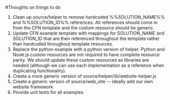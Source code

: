 #Thoughts on things to do
1. Clean up source/helper to remove hardcoded %%SOLUTION_NAME%% and %%SOLUTION_ID%% references. All references should come in from the CFN template and the custom resource should be generic.
2. Update CFN example template with mappings for SOLUTION_NAME and SOLUTION_ID that are then referenced throughout the template rather than hardcoded throughout template resources.
3. Replace the python example with a python version of helper. Python and Node.js custom resources are not required to have complete resource parity. We should update these custom resources as libraries are needed (although we can use each implementation as a reference when duplicating functionality).
4. Create a more generic version of source/helper/lib/website-helper.js
5. Create a generic version of source/web_site -- ideally add our own website framework
6. Provide unit tests for all examples
